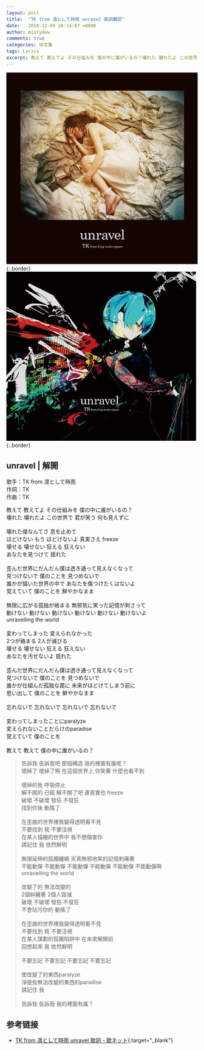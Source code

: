 ```yaml
---
layout: post
title:  "TK from 凛として時雨 unravel 歌詞翻訳"
date:   2018-12-09 20:14:07 +0800
author: mistydew
comments: true
categories: 译文集
tags: Lyrics
excerpt: 教えて 教えてよ その仕組みを 僕の中に誰がいるの？壊れた 壊れたよ この世界で 君が笑う 何も見えずに。
---
```

![AICL-2706](/assets/images/cover/misc/AICL-2706.jpg){:.border}
![AICL-2707](/assets/images/cover/misc/AICL-2707.jpg){:.border}

## unravel | 解開

歌手：TK from 凛として時雨<br>
作詞：TK<br>
作曲：TK

<div class="lyric-original">
<p>
教えて 教えてよ その仕組みを 僕の中に誰がいるの？<br>
壊れた 壊れたよ この世界で 君が笑う 何も見えずに<br>
<br>
壊れた僕なんてさ 息を止めて<br>
ほどけない もう ほどけないよ 真実さえ freeze<br>
壊せる 壊せない 狂える 狂えない<br>
あなたを見つけて 揺れた<br>
<br>
歪んだ世界にだんだん僕は透き通って見えなくなって<br>
見つけないで 僕のことを 見つめないで<br>
誰かが描いた世界の中で あなたを傷つけたくはないよ<br>
覚えていて 僕のことを 鮮やかなまま<br>
<br>
無限に広がる孤独が絡まる 無邪気に笑った記憶が刺さって<br>
動けない 動けない 動けない 動けない 動けない 動けないよ<br>
unravelling the world<br>
<br>
変わってしまった 変えられなかった<br>
2つが絡まる 2人が滅びる<br>
壊せる 壊せない 狂える 狂えない<br>
あなたを汚せないよ 揺れた<br>
<br>
歪んだ世界にだんだん僕は透き通って見えなくなって<br>
見つけないで 僕のことを 見つめないで<br>
誰かが仕組んだ孤独な罠に 未来がほどけてしまう前に<br>
思い出して 僕のことを 鮮やかなまま<br>
<br>
忘れないで 忘れないで 忘れないで 忘れないで<br>
<br>
変わってしまったことにparalyze<br>
変えられないことだらけのparadise<br>
覚えていて 僕のことを<br>
<br>
教えて 教えて 僕の中に誰がいるの？
</p>
</div>

<div class="lyric-translation">
<blockquote>
告訴我 告訴我吧 那個構造 我的裡面有誰呢？<br>
壞掉了 壞掉了啊 在這個世界上 你笑著 什麼也看不到<br>
<br>
壞掉的我 呼吸停止<br>
解不開的 已經 解不開了吧 連真實也 freeze<br>
破壞 不破壞 發狂 不發狂<br>
找到你後 動搖了<br>
<br>
在歪曲的世界裡我變得透明看不見<br>
不要找到 我 不要注視<br>
在某人描繪的世界中 我不想傷害你<br>
請記住 我 依然鮮明<br>
<br>
無限延伸的孤獨纏繞 天真無邪地笑的記憶刺痛著<br>
不能動彈 不能動彈 不能動彈 不能動彈 不能動彈 不能動彈啊<br>
unravelling the world<br>
<br>
改變了的 無法改變的<br>
2個糾纏著 2個人毀滅<br>
破壞 不破壞 發狂 不發狂<br>
不會玷污你的 動搖了<br>
<br>
在歪曲的世界裡我變得透明看不見<br>
不要找到 我 不要注視<br>
在某人謀劃的孤獨陷阱中 在未來解開前<br>
回想起來 我 依然鮮明<br>
<br>
不要忘記 不要忘記 不要忘記 不要忘記<br>
<br>
使改變了的東西paralyze<br>
淨是些無法改變的東西的paradise<br>
請記住 我<br>
<br>
告訴我 告訴我 我的裡面有誰？
</blockquote>
</div>

## 参考链接

* [TK from 凛として時雨 unravel 歌詞 - 歌ネット](https://www.uta-net.com/song/167353){:target="_blank"}
